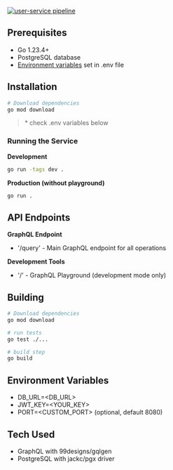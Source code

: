 [![user-service pipeline](https://github.com/Eeritvan/tracker/actions/workflows/users-service.yml/badge.svg)](https://github.com/Eeritvan/tracker/actions/workflows/users-service.yml)

## Prerequisites
- Go 1.23.4+
- PostgreSQL database
- [Environment variables](#env-variables) set in .env file

## Installation
```bash
# Download dependencies
go mod download
```
> \* check .env variables below

### Running the Service
**Development**
```bash
go run -tags dev .
```
**Production (without playground)**
```bash
go run .
```

## API Endpoints
**GraphQL Endpoint**
- '/query' - Main GraphQL endpoint for all operations

**Development Tools**
- '/' - GraphQL Playground (development mode only)

## Building
```bash
# Download dependencies
go mod download

# run tests
go test ./...

# build step
go build
```

## Environment Variables
- DB_URL=<DB_URL>
- JWT_KEY=<YOUR_KEY>
- PORT=<CUSTOM_PORT> (optional, default 8080)

## Tech Used
- GraphQL with 99designs/gqlgen
- PostgreSQL with jackc/pgx driver
